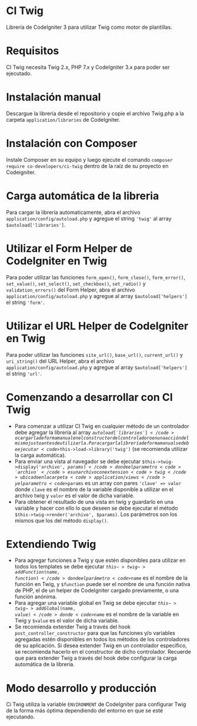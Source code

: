 # CI Twig
Librería de CodeIgniter 3 para utilizar Twig como motor de plantillas.

# Requisitos
CI Twig necesita Twig 2.x, PHP 7.x y CodeIgniter 3.x para poder ser ejecutado.

# Instalación manual
Descargue la librería desde el repositorio y copie el archivo Twig.php a la carpeta <code>application/libraries</code> de CodeIgniter.

# Instalación con Composer
Instale Composer en su equipo y luego ejecute el comando <code>composer require co-developers/ci-twig</code> dentro de la raíz de su proyecto en Codeigniter.

# Carga automática de la libreria
Para cargar la librería automaticamente, abra el archivo <code>application/config/autoload.php</code> y agregue el string <code>'twig'</code> al array <code>$autoload['libraries']</code>.

# Utilizar el Form Helper de CodeIgniter en Twig
Para poder utilizar las funciones <code>form_open()</code>, <code>form_close()</code>, <code>form_error()</code>, <code>set_value()</code>, <code>set_select()</code>, <code>set_checkbox()</code>, <code>set_radio()</code> y <code>validation_errors()</code> del Form Helper, abra el archivo <code>application/config/autoload.php</code> y agregue al array <code>$autoload['helpers']</code> el string <code>'form'</code>.

# Utilizar el URL Helper de CodeIgniter en Twig
Para poder utilizar las funciones <code>site_url()</code>, <code>base_url()</code>, <code>current_url()</code> y <code>uri_string()</code> del URL Helper, abra el archivo <code>application/config/autoload.php</code> y agregue al array <code>$autoload['helpers']</code> el string <code>'url'</code>.

# Comenzando a desarrollar con CI Twig
- Para comenzar a utilizar CI Twig en cualquier método de un controlador debe agregar la librería al array <code>$autoload['libraries']</code> o cargarla de forma manual en el constructor del controlador o en una acción del mismo justo antes de utilizarla. Para cargar la librería de forma manual se debe ejecutar <code>$this->load->library('twig')</code> (se recomienda utilizar la carga automática).
- Para enviar una vista al navegador se debe ejecutar <code>$this->twig->display('archivo', $params)</code> donde el parametro <code>'archivo'</code> es un archivo con extension <code>twig</code> ubicado en la carpeta <code>application/views</code> y el parametro <code>$params</code> es un array con pares <code>'clave' => valor</code> donde <code>clave</code> es el nombre de la variable disponible a utilizar en el archivo twig y <code>valor</code> es el valor de dicha variable.
- Para obtener el resultado de una vista en twig y guardarlo en una variable y hacer con ello lo que deseen se debe ejecutar el método <code>$this->twig->render('archivo', $params)</code>. Los parámetros son los mismos que los del método <code>display()</code>.

# Extendiendo Twig
- Para agregar funciones a Twig y que estén disponibles para utilizar en todos los templates se debe ejecutar <code>$this->twig->addFunction($name, $function)</code> donde el parámetro <code>$name</code> es el nombre de la función en Twig, y <code>$function</code> puede ser el nombre de una función nativa de PHP, el de un helper de CodeIgniter cargado previamente, o una función anónima.
- Para agregar una variable global en Twig se debe ejecutar <code>$this->twig->addGlobal($name, $value)</code> donde <code>$name</code> es el nombre de la variable en Twig y <code>$value</code> es el valor de dicha variable.
- Se recomienda extender Twig a través del hook <code>post_controller_constructor</code> para que las funciones y/o variables agregadas estén disponibles en todos los métodos de los controladores de su aplicación. Si desea extender Twig en un controlador específico, se recomienda hacerlo en el constructor de dicho controlador. Recuerde que para extender Twig a través del hook debe configurar la carga automática de la libreria.

# Modo desarrollo y producción
Ci Twig utiliza la variable <code>ENVIRONMENT</code> de CodeIgniter para configurar Twig de la forma más óptima dependiendo del entorno en que se esté ejecutando.



